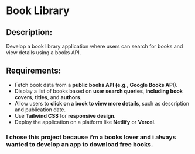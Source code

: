  # Book Library

## Description:

 Develop a book library application where users can search for books and view details using a books API.

## Requirements:
- Fetch book data from a **public books API (e.g., Google Books API)**. 
- Display a list of books based on **user search queries**, **including book covers**, **titles**, and **authors**. 
- Allow users to **click on a book to view more details**, such as description and publication date. 
- Use **Tailwind CSS** for **responsive design**. 
- Deploy the application on a platform like **Netlify** or **Vercel**.

### I chose this project because i’m a books lover  and i always wanted to develop an app to download free books.